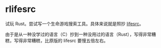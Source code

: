 # rlifesrc

试玩 Rust。尝试写一个生命游戏搜索工具。具体来说就是照抄 [lifesrc](https://github.com/DavidKinder/Xlife/tree/master/Xlife35/source/lifesearch)。

由于是从一种没学过的语言（C）抄到一种没用过的语言（Rust），写得非常糟糕，写得非常糟糕，比原版的 lifesrc 要慢五倍左右。